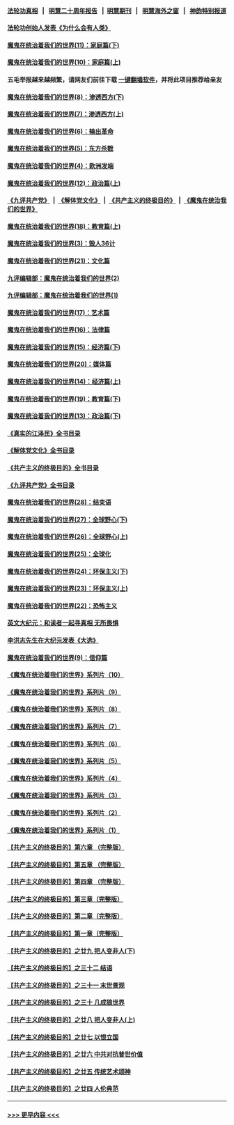 #### [法轮功真相](https://github.com/gfw-breaker/truth/blob/master/README.md?t=0) &nbsp;&nbsp;|&nbsp;&nbsp; [明慧二十周年报告](https://github.com/gfw-breaker/mh-reports/blob/master/README.md?t=0) &nbsp;&nbsp;|&nbsp;&nbsp;[明慧期刊](https://github.com/gfw-breaker/mh-qikan) &nbsp;&nbsp;|&nbsp;&nbsp; [明慧海外之窗](https://github.com/gfw-breaker/mh-news/blob/master/README.md?t=0) &nbsp;&nbsp;|&nbsp;&nbsp; [神韵特别报道](https://github.com/gfw-breaker/mh-news/blob/master/shenyun.md?t=0)
#### [法轮功创始人发表《为什么会有人类》](../pages/nsc422/n13912117.md?t=03081843) 
#### [魔鬼在统治着我们的世界(11)：家庭篇(下)](../pages/nsc422/n10440961.md?t=03081843) 
#### [魔鬼在统治着我们的世界(10)：家庭篇(上)](../pages/nsc422/n10435448.md?t=03081843) 
#### 五毛举报越来越频繁，请网友们前往下载 [一键翻墙软件](https://github.com/gfw-breaker/ssr-accounts)，并将此项目推荐给亲友
#### [魔鬼在统治着我们的世界(8)：渗透西方(下)](../pages/nsc422/n10429603.md?t=03081843) 
#### [魔鬼在统治着我们的世界(7)：渗透西方(上)](../pages/nsc422/n10426013.md?t=03081843) 
#### [魔鬼在统治着我们的世界(6)：输出革命](../pages/nsc422/n10421536.md?t=03081843) 
#### [魔鬼在统治着我们的世界(5)：东方杀戮](../pages/nsc422/n10417707.md?t=03081843) 
#### [魔鬼在统治着我们的世界(4)：欧洲发端](../pages/nsc422/n10414890.md?t=03081843) 
#### [魔鬼在统治着我们的世界(12)：政治篇(上)](../pages/nsc422/n10444576.md?t=03081843) 
#### [《九评共产党》](https://github.com/begood0513/9ping.md/blob/master/README.md) &nbsp;|&nbsp; [《解体党文化》](../../../../jtdwh.md/blob/master/README.md)  &nbsp;|&nbsp; [《共产主义的终极目的》](../../../../gczydzjmd.md/blob/master/README.md) &nbsp;|&nbsp; [《魔鬼在统治我们的世界》](../../../../mgztzwmdsj.md/blob/master/README.md) 
#### [魔鬼在统治着我们的世界(18)：教育篇(上)](../pages/nsc422/n10526970.md?t=03081843) 
#### [魔鬼在统治着我们的世界(3)：毁人36计](../pages/nsc422/n10411583.md?t=03081843) 
#### [魔鬼在统治着我们的世界(21)：文化篇](../pages/nsc422/n10597706.md?t=03081843) 
#### [九评编辑部：魔鬼在统治着我们的世界(2)](../pages/nsc422/n10410036.md?t=03081843) 
#### [九评编辑部：魔鬼在统治着我们的世界(1)](../pages/nsc422/n10406825.md?t=03081843) 
#### [魔鬼在统治着我们的世界(17)：艺术篇](../pages/nsc422/n10499093.md?t=03081843) 
#### [魔鬼在统治着我们的世界(16)：法律篇](../pages/nsc422/n10485969.md?t=03081843) 
#### [魔鬼在统治着我们的世界(15)：经济篇(下)](../pages/nsc422/n10469975.md?t=03081843) 
#### [魔鬼在统治着我们的世界(20)：媒体篇](../pages/nsc422/n10586579.md?t=03081843) 
#### [魔鬼在统治着我们的世界(14)：经济篇(上)](../pages/nsc422/n10457370.md?t=03081843) 
#### [魔鬼在统治着我们的世界(19)：教育篇(下)](../pages/nsc422/n10564808.md?t=03081843) 
#### [魔鬼在统治着我们的世界(13)：政治篇(下)](../pages/nsc422/n10448270.md?t=03081843) 
#### [《真实的江泽民》全书目录](../pages/nsc422/n13721399.md?t=03081843) 
#### [《解体党文化》全书目录](../pages/nsc422/n13721157.md?t=03081843) 
#### [《共产主义的终极目的》全书目录](../pages/nsc422/n13721048.md?t=03081843) 
#### [《九评共产党》全书目录](../pages/nsc422/n13708085.md?t=03081843) 
#### [魔鬼在统治着我们的世界(28)：结束语](../pages/nsc422/n10936246.md?t=03081843) 
#### [魔鬼在统治着我们的世界(27)：全球野心(下)](../pages/nsc422/n10928319.md?t=03081843) 
#### [魔鬼在统治着我们的世界(26)：全球野心(上)](../pages/nsc422/n10900318.md?t=03081843) 
#### [魔鬼在统治着我们的世界(25)：全球化](../pages/nsc422/n10788205.md?t=03081843) 
#### [魔鬼在统治着我们的世界(24)：环保主义(下)](../pages/nsc422/n10695307.md?t=03081843) 
#### [魔鬼在统治着我们的世界(23)：环保主义(上)](../pages/nsc422/n10688613.md?t=03081843) 
#### [魔鬼在统治着我们的世界(22)：恐怖主义](../pages/nsc422/n10614727.md?t=03081843) 
#### [英文大纪元：和读者一起寻真相 无所畏惧](../pages/nsc422/n12542027.md?t=03081843) 
#### [李洪志先生在大纪元发表《大选》](../pages/nsc422/n12534746.md?t=03081843) 
#### [魔鬼在统治着我们的世界(9)：信仰篇](../pages/nsc422/n10432159.md?t=03081843) 
#### [《魔鬼在统治着我们的世界》系列片（10）](../pages/nsc422/n12292670.md?t=03081843) 
#### [《魔鬼在统治着我们的世界》系列片（9）](../pages/nsc422/n12290859.md?t=03081843) 
#### [《魔鬼在统治着我们的世界》系列片（8）](../pages/nsc422/n12287445.md?t=03081843) 
#### [《魔鬼在统治着我们的世界》系列片（7）](../pages/nsc422/n12283425.md?t=03081843) 
#### [《魔鬼在统治着我们的世界》系列片（6）](../pages/nsc422/n12282314.md?t=03081843) 
#### [《魔鬼在统治着我们的世界》系列片（5）](../pages/nsc422/n12281419.md?t=03081843) 
#### [《魔鬼在统治着我们的世界》系列片（4）](../pages/nsc422/n12274024.md?t=03081843) 
#### [《魔鬼在统治着我们的世界》系列片（3）](../pages/nsc422/n12271322.md?t=03081843) 
#### [《魔鬼在统治着我们的世界》系列片（2）](../pages/nsc422/n12269049.md?t=03081843) 
#### [《魔鬼在统治着我们的世界》系列片（1）](../pages/nsc422/n12267575.md?t=03081843) 
#### [【共产主义的终极目的】第六章 （完整版）](../pages/nsc422/n11428913.md?t=03081843) 
#### [【共产主义的终极目的】第五章 （完整版）](../pages/nsc422/n11428912.md?t=03081843) 
#### [【共产主义的终极目的】第四章 （完整版）](../pages/nsc422/n11428907.md?t=03081843) 
#### [【共产主义的终极目的】第三章（完整版）](../pages/nsc422/n11428848.md?t=03081843) 
#### [【共产主义的终极目的】第二章（完整版）](../pages/nsc422/n11428831.md?t=03081843) 
#### [【共产主义的终极目的】第一章（完整版）](../pages/nsc422/n11417651.md?t=03081843) 
#### [【共产主义的终极目的】之廿九 把人变非人(下)](../pages/nsc422/n11344140.md?t=03081843) 
#### [【共产主义的终极目的】之三十二 结语](../pages/nsc422/n11360535.md?t=03081843) 
#### [【共产主义的终极目的】之三十一 末世景观](../pages/nsc422/n11351129.md?t=03081843) 
#### [【共产主义的终极目的】之三十 几成狼世界](../pages/nsc422/n11348280.md?t=03081843) 
#### [【共产主义的终极目的】之廿八 把人变非人(上)](../pages/nsc422/n11340492.md?t=03081843) 
#### [【共产主义的终极目的】之廿七 以恨立国](../pages/nsc422/n11336944.md?t=03081843) 
#### [【共产主义的终极目的】之廿六 中共对抗普世价值](../pages/nsc422/n11324785.md?t=03081843) 
#### [【共产主义的终极目的】之廿五 传统艺术颂神](../pages/nsc422/n11296396.md?t=03081843) 
#### [【共产主义的终极目的】之廿四 人伦典范](../pages/nsc422/n11296397.md?t=03081843) 

----
#### [ >>> 更早内容 <<< ](../indexes/nsc422-earlier.md)
